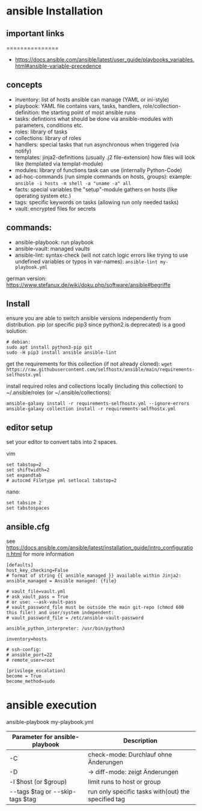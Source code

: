 # ansible Installation

## important links
===============

- https://docs.ansible.com/ansible/latest/user_guide/playbooks_variables.html#ansible-variable-precedence


## concepts

- inventory: list of hosts ansible can manage (YAML or ini-style)
- playbook: YAML file contains vars, tasks, handlers, role/collection-definition: the starting point of most ansible runs
- tasks: defintions what should be done via ansible-modules with parameters, conditions etc.
- roles: library of tasks
- collections: library of roles
- handlers: special tasks that run asynchronous when triggered (via notify)
- templates: jinja2-definitions (usually .j2 file-extension) how files will look like (templated via templat-module)
- modules: library of functions task can use (internally Python-Code)
- ad-hoc-commands (run simple commands on hosts, groups): example: `ansible -i hosts -m shell -a "uname -a" all`
- facts: special variables the "setup"-module gathers on hosts (like operating system etc.)
- tags: specific keywords on tasks (allowing run only needed tasks)
- vault: encrypted files for secrets

## commands:
- ansible-playbook: run playbook
- ansible-vault: managed vaults
- ansible-lint: syntax-check (will not catch logic errors like trying to use undefined variables or typos in var-names): `ansible-lint my-playbook.yml`

german version: https://www.stefanux.de/wiki/doku.php/software/ansible#begriffe


## Install

ensure you are able to switch ansible versions independently from distribution. pip (or specific pip3 since python2 is deprecated) is a good solution:

```
# debian:
sudo apt install python3-pip git
sudo -H pip3 install ansible ansible-lint
```

get the requirements for this collection (if not already cloned): `wget https://raw.githubusercontent.com/selfhostx/ansible/main/requirements-selfhostx.yml`

install required roles and collections locally (including this collection) to ~/.ansible/roles (or ~/.ansible/collections):

```
ansible-galaxy install -r requirements-selfhostx.yml --ignore-errors
ansible-galaxy collection install -r requirements-selfhostx.yml
```


## editor setup

set your editor to convert tabs into 2 spaces.

vim
```
set tabstop=2
set shiftwidth=2
set expandtab
# autocmd Filetype yml setlocal tabstop=2
```


nano:
```
set tabsize 2
set tabstospaces
```

## ansible.cfg

see https://docs.ansible.com/ansible/latest/installation_guide/intro_configuration.html for more information

```
[defaults]
host_key_checking=False
# format of string {{ ansible_managed }} available within Jinja2:
ansible_managed = Ansible managed: {file}

# vault_file=vault.yml
# ask_vault_pass = True 
# or use: --ask-vault-pass
# vault_password_file must be outside the main git-repo (chmod 600 this file!) and user/system independent:
# vault_password_file = /etc/ansible-vault-password

ansible_python_interpreter: /usr/bin/python3

inventory=hosts

# ssh-config:
# ansible_port=22
# remote_user=root

[privilege_escalation]
become = True
become_method=sudo
```


# ansible execution


ansible-playbook my-playbook.yml

| Parameter for ansible-playbook | Description |
| ----------- | ----------- |
| -C | check-mode: Durchlauf ohne Änderungen |
| -D | -> diff-mode: zeigt Änderungen
| -l $host (or $group) | limit runs to host or group
| --tags $tag or --skip-tags $tag| run only specific tasks with(out) the specified tag |
